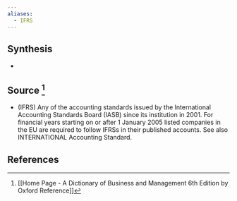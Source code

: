 ```yaml
---
aliases:
  - IFRS
---
```

## Synthesis
- 
## Source [^1]
- (IFRS) Any of the accounting standards issued by the International Accounting Standards Board (IASB) since its institution in 2001. For financial years starting on or after 1 January 2005 listed companies in the EU are required to follow IFRSs in their published accounts. See also INTERNATIONAL Accounting Standard.
## References

[^1]: [[Home Page - A Dictionary of Business and Management 6th Edition by Oxford Reference]]